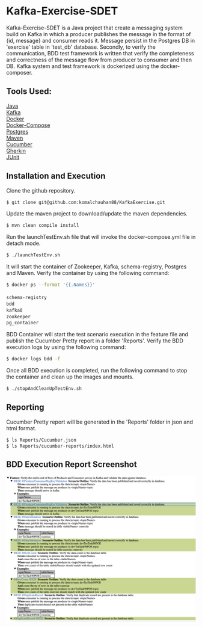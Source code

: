 # Kafka-Exercise-SDET

Kafka-Exercise-SDET is a Java project that create a messaging system build on Kafka in which a producer publishes the message in the format of {id, message} and consumer reads it. Message persist in the Postgres DB in 'exercise' table in 'test_db' database. Secondly, to verify the communication, BDD test framework is written that verify the completeness and correctness of the message flow from producer to consumer and then DB. Kafka system and test framework is dockerized using the docker-composer.

## Tools Used:

[Java](https://choosealicense.com/licenses/mit/)   
[Kafka](https://www.confluent.io/)  
[Docker](https://www.docker.com/)  
[Docker-Compose](https://github.com/docker/compose)  
[Postgres](https://www.postgresql.org/)  
[Maven](https://mvnrepository.com/)  
[Cucumber](https://cucumber.io/docs/bdd/)  
[Gherkin](https://cucumber.io/docs/gherkin/reference/)  
[JUnit](https://junit.org/junit5/) 


## Installation and Execution

Clone the github repository. 
```bash
$ git clone git@github.com:komalchauhan88/KafkaExercise.git
```
Update the maven project to download/update the maven dependencies.
```bash
$ mvn clean compile install
```
Run the launchTestEnv.sh file that will invoke the docker-compose.yml file in detach mode.  
```bash
$ ./launchTestEnv.sh 
```

It will start the container of Zookeeper, Kafka, schema-registry, Postgres and Maven.  Verify the container by using the following command:
```bash
$ docker ps --format '{{.Names}}' 

schema-registry  
bdd  
kafka0  
zookeeper  
pg_container
```  

BDD Container will start the test scenario execution in the feature file and publish the Cucumber Pretty report in a folder 'Reports'. Verify the BDD execution logs by using the following command:
```bash
$ docker logs bdd -f
```

Once all BDD execution is completed, run the following command to stop the container and clean up the images and mounts.
```bash
$ ./stopAndCleanUpTestEnv.sh
```

## Reporting

Cucumber Pretty report will be generated in the 'Reports' folder in json and html format. 

```text
$ ls Reports/Cucumber.json
$ ls Reports/cucumber-reports/index.html
```

## BDD Execution Report Screenshot

![Alt text](KafkaExerciseExecutionScreenshot.png?raw=true "Cucumber Execution Report")

